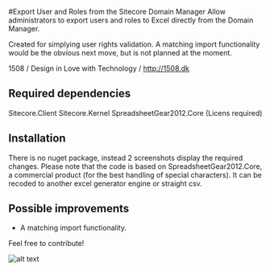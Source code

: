 #Export User and Roles from the Sitecore Domain Manager
Allow administrators to export users and roles to Excel directly from the Domain Manager. 

Created for simplying user rights validation. 
A matching import functionality would be the obvious next move, but is not planned at the moment.

1508 / Design in Love with Technology / http://1508.dk

## Required dependencies
Sitecore.Client
Sitecore.Kernel
SpreadsheetGear2012.Core	(Licens required)

## Installation 
There is no nuget package, instead 2 screenshots display the required changes. 
Please note that the code is based on SpreadsheetGear2012.Core, a commercial product (for the best handling of special characters). 
It can be recoded to another excel generator engine or straight csv. 

## Possible improvements 
* A matching import functionality.

Feel free to contribute!

![alt text](https://raw.github.com/1508/SitecoreExtension-DomainManager-ExportUsersRoles/master/Setup-How-To-Use.png "Functionality in use")
